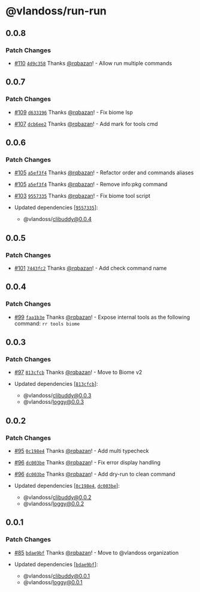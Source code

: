 # @vlandoss/run-run

## 0.0.8

### Patch Changes

- [#110](https://github.com/variableland/dx/pull/110) [`4d9c358`](https://github.com/variableland/dx/commit/4d9c35853dc56277554f211d06add78b2400570e) Thanks [@rqbazan](https://github.com/rqbazan)! - Allow run multiple commands

## 0.0.7

### Patch Changes

- [#109](https://github.com/variableland/dx/pull/109) [`d633196`](https://github.com/variableland/dx/commit/d63319692b93fcfd45acd0e05ccdb1f31ec928d6) Thanks [@rqbazan](https://github.com/rqbazan)! - Fix biome lsp

- [#107](https://github.com/variableland/dx/pull/107) [`dcb6ee2`](https://github.com/variableland/dx/commit/dcb6ee20283ebaf80aa1f60b6fec1d3abc05422b) Thanks [@rqbazan](https://github.com/rqbazan)! - Add mark for tools cmd

## 0.0.6

### Patch Changes

- [#105](https://github.com/variableland/dx/pull/105) [`a5ef3f4`](https://github.com/variableland/dx/commit/a5ef3f4f6ee676a61aa97f13044711a8cba2d9a0) Thanks [@rqbazan](https://github.com/rqbazan)! - Refactor order and commands aliases

- [#105](https://github.com/variableland/dx/pull/105) [`a5ef3f4`](https://github.com/variableland/dx/commit/a5ef3f4f6ee676a61aa97f13044711a8cba2d9a0) Thanks [@rqbazan](https://github.com/rqbazan)! - Remove info:pkg command

- [#103](https://github.com/variableland/dx/pull/103) [`9557335`](https://github.com/variableland/dx/commit/95573357150d5de9c756b250748686e49ae5ced3) Thanks [@rqbazan](https://github.com/rqbazan)! - Fix biome tool script

- Updated dependencies [[`9557335`](https://github.com/variableland/dx/commit/95573357150d5de9c756b250748686e49ae5ced3)]:
  - @vlandoss/clibuddy@0.0.4

## 0.0.5

### Patch Changes

- [#101](https://github.com/variableland/dx/pull/101) [`7443fc2`](https://github.com/variableland/dx/commit/7443fc2019bd55b466c01df468daf5776525f8d4) Thanks [@rqbazan](https://github.com/rqbazan)! - Add check command name

## 0.0.4

### Patch Changes

- [#99](https://github.com/variableland/dx/pull/99) [`faa1b3e`](https://github.com/variableland/dx/commit/faa1b3e9b615d5102099fd43db0fc657caa19d01) Thanks [@rqbazan](https://github.com/rqbazan)! - Expose internal tools as the following command: `rr tools biome`

## 0.0.3

### Patch Changes

- [#97](https://github.com/variableland/dx/pull/97) [`813cfcb`](https://github.com/variableland/dx/commit/813cfcb88e9f273b7f75cf2e2275904c25810130) Thanks [@rqbazan](https://github.com/rqbazan)! - Move to Biome v2

- Updated dependencies [[`813cfcb`](https://github.com/variableland/dx/commit/813cfcb88e9f273b7f75cf2e2275904c25810130)]:
  - @vlandoss/clibuddy@0.0.3
  - @vlandoss/loggy@0.0.3

## 0.0.2

### Patch Changes

- [#95](https://github.com/variableland/dx/pull/95) [`0c198e4`](https://github.com/variableland/dx/commit/0c198e46f159edfad14f6b2337e41e05f97172bb) Thanks [@rqbazan](https://github.com/rqbazan)! - Add multi typecheck

- [#96](https://github.com/variableland/dx/pull/96) [`dc003be`](https://github.com/variableland/dx/commit/dc003bee8bfca1a50850b09114617ed030fcc6d7) Thanks [@rqbazan](https://github.com/rqbazan)! - Fix error display handling

- [#96](https://github.com/variableland/dx/pull/96) [`dc003be`](https://github.com/variableland/dx/commit/dc003bee8bfca1a50850b09114617ed030fcc6d7) Thanks [@rqbazan](https://github.com/rqbazan)! - Add dry-run to clean command

- Updated dependencies [[`0c198e4`](https://github.com/variableland/dx/commit/0c198e46f159edfad14f6b2337e41e05f97172bb), [`dc003be`](https://github.com/variableland/dx/commit/dc003bee8bfca1a50850b09114617ed030fcc6d7)]:
  - @vlandoss/clibuddy@0.0.2
  - @vlandoss/loggy@0.0.2

## 0.0.1

### Patch Changes

- [#85](https://github.com/variableland/dx/pull/85) [`bdae9bf`](https://github.com/variableland/dx/commit/bdae9bf09a9a967ced98dd42b373c725c2c4f2b3) Thanks [@rqbazan](https://github.com/rqbazan)! - Move to @vlandoss organization

- Updated dependencies [[`bdae9bf`](https://github.com/variableland/dx/commit/bdae9bf09a9a967ced98dd42b373c725c2c4f2b3)]:
  - @vlandoss/clibuddy@0.0.1
  - @vlandoss/loggy@0.0.1
